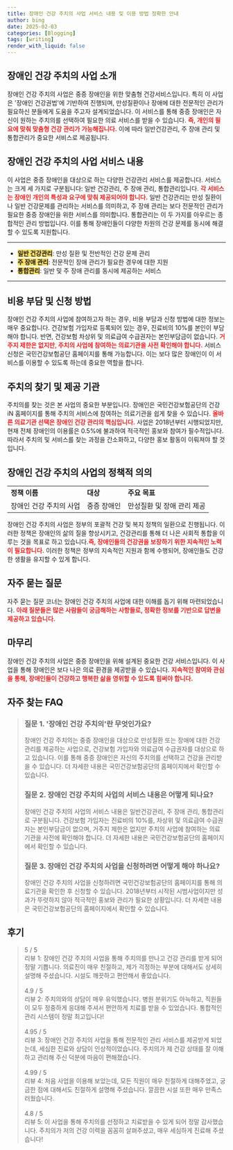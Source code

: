 ```yaml
---
title: 장애인 건강 주치의 사업 서비스 내용 및 이용 방법 정확한 안내
author: bing
date: 2025-02-03
categories: [Blogging]
tags: [writing]
render_with_liquid: false
---
```



<h2 id='장애인_건강_주치의_사업_소개'>장애인 건강 주치의 사업 소개</h2>

<p>장애인 건강 주치의 사업은 중증 장애인을 위한 맞춤형 건강서비스입니다. 특히 이 사업은 '장애인 건강권법'에 기반하여 진행되며, 만성질환이나 장애에 대한 전문적인 관리가 필요하신 분들에게 도움을 주고자 설계되었습니다. 이 서비스를 통해 중증 장애인은 자신이 원하는 주치의를 선택하여 필요한 의료 서비스를 받을 수 있습니다. <b><span style="color: #ee2323;">즉, 개인의 필요에 맞춰 맞춤형 건강 관리가 가능해집니다.</span></b> 이에 따라 일반건강관리, 주 장애 관리 및 통합관리가 중요한 서비스로 제공됩니다.</p>

<h2 id='서비스_내용'>장애인 건강 주치의 사업 서비스 내용</h2>

<p>이 사업은 중증 장애인을 대상으로 하는 다양한 건강관리 서비스를 제공합니다. 서비스는 크게 세 가지로 구분됩니다: 일반 건강관리, 주 장애 관리, 통합관리입니다. <b><span style="color: #ee2323;">각 서비스는 장애인 개인의 특성과 요구에 맞춰 제공되어야 합니다.</span></b> 일반 건강관리는 만성 질환이나 일반 건강문제를 관리하는 서비스를 의미하고, 주 장애 관리는 보다 전문적인 관리가 필요한 중증 장애인을 위한 서비스를 의미합니다. 통합관리는 이 두 가지를 아우르는 종합적인 관리 방법입니다. 이를 통해 장애인들이 다양한 차원의 건강 문제를 동시에 해결할 수 있도록 지원합니다.</p>

<hr />

<ul>
    <li><b><span style="background-color: #ffe066;">일반 건강관리</span></b>: 만성 질환 및 전반적인 건강 문제 관리</li>
    <li><b><span style="background-color: #ffe066;">주 장애 관리</span></b>: 전문적인 장애 관리가 필요한 경우에 대한 지원</li>
    <li><b><span style="background-color: #ffe066;">통합관리</span></b>: 일반 및 주 장애 관리를 동시에 제공하는 서비스</li>
</ul>

<hr />

<h2 id='비용_부담_및_신청방법'>비용 부담 및 신청 방법</h2>

<p>장애인 건강 주치의 사업에 참여하고자 하는 경우, 비용 부담과 신청 방법에 대한 정보는 매우 중요합니다. 건강보험 가입자로 등록되어 있는 경우, 진료비의 10%를 본인이 부담해야 합니다. 반면, 건강보험 차상위 및 의료급여 수급권자는 본인부담금이 없습니다. <b><span style="color: #ee2323;">거주지 제한은 없지만, 주치의 사업에 참여하는 의료기관을 사전 확인해야 합니다.</span></b> 서비스 신청은 국민건강보험공단 홈페이지를 통해 가능합니다. 이는 보다 많은 장애인이 이 서비스를 이용할 수 있도록 하는데 중요한 역할을 합니다.</p>

<h2 id='주치의_찾기_및_제공_기관'>주치의 찾기 및 제공 기관</h2>

<p>주치의를 찾는 것은 본 사업의 중요한 부분입니다. 장애인은 국민건강보험공단의 건강iN 홈페이지를 통해 주치의 서비스에 참여하는 의료기관을 쉽게 찾을 수 있습니다. <b><span style="color: #ee2323;">올바른 의료기관 선택은 장애인 건강 관리의 핵심입니다.</span></b> 사업은 2018년부터 시행되었지만, 현재 전체 장애인의 이용률은 0.5%에 불과하여 적극적인 홍보와 참여가 필수적입니다. 따라서 주치의 및 서비스를 찾는 과정을 간소화하고, 다양한 홍보 활동이 이뤄져야 할 것입니다.</p>

<h2 id='장애인_건강_사업_정책'>장애인 건강 주치의 사업의 정책적 의의</h2>

<table>
    <tr>
        <td><b>정책 이름</b></td>
        <td><b>대상</b></td>
        <td><b>주요 목표</b></td>
    </tr>
    <tr>
        <td>장애인 건강 주치의 사업</td>
        <td>중증 장애인</td>
        <td>만성질환 및 장애 관리 제공</td>
    </tr>
</table>

<p>장애인 건강 주치의 사업은 정부의 포괄적 건강 및 복지 정책의 일환으로 진행됩니다. 이러한 정책은 장애인의 삶의 질을 향상시키고, 건강관리를 통해 더 나은 사회적 통합을 이루는 것을 목표로 하고 있습니다.<b><span style="color: #ee2323;">즉, 장애인들의 건강권을 보장하기 위한 지속적인 노력이 필요합니다.</span></b> 이러한 정책은 정부의 지속적인 지원과 함께 수행되어, 장애인들도 건강한 생활을 유지할 수 있게 합니다.</p>

<h2 id='자주_묻는_질문'>자주 묻는 질문</h2>

<p>자주 묻는 질문 코너는 장애인 건강 주치의 사업에 대한 이해를 돕기 위해 마련되었습니다. <b><span style="color: #ee2323;">아래 질문들은 많은 사람들이 궁금해하는 사항들로, 정확한 정보를 기반으로 답변을 제공하고 있습니다.</span></b></p>

<h2 id='마무리'>마무리</h2>

<p>장애인 건강 주치의 사업은 중증 장애인을 위해 설계된 중요한 건강 서비스입니다. 이 사업을 통해 장애인은 보다 나은 의료 환경을 제공받을 수 있습니다. <b><span style="color: #ee2323;">지속적인 참여와 관심을 통해, 장애인들이 건강하고 행복한 삶을 영위할 수 있도록 힘써야 합니다.</span></b>
</p>


<h2 id='자주_찾는_FAQ'>자주 찾는 FAQ</h2>
<div itemscope="" itemtype="https://schema.org/FAQPage">
<blockquote>
<div itemscope="" itemprop="mainEntity" itemtype="https://schema.org/Question">
<h3 itemprop="name">질문 1. '장애인 건강 주치의'란 무엇인가요?</h3>
<div itemscope="" itemprop="acceptedAnswer" itemtype="https://schema.org/Answer">
<span itemprop="text">
<p>장애인 건강 주치의는 중증 장애인을 대상으로 만성질환 또는 장애에 대한 건강관리를 제공하는 사업으로, 건강보험 가입자와 의료급여 수급권자를 대상으로 하고 있습니다. 이를 통해 중증 장애인은 자신의 주치의를 선택하고 건강을 관리받을 수 있습니다. 더 자세한 내용은 국민건강보험공단의 홈페이지에서 확인할 수 있습니다.</p>
</span>
</div>
</div>

<div itemscope="" itemprop="mainEntity" itemtype="https://schema.org/Question">
<h3 itemprop="name">질문 2. 장애인 건강 주치의 사업의 서비스 내용은 어떻게 되나요?</h3>
<div itemscope="" itemprop="acceptedAnswer" itemtype="https://schema.org/Answer">
<span itemprop="text">
<p>장애인 건강 주치의 사업의 서비스 내용은 일반건강관리, 주 장애 관리, 통합관리로 구분됩니다. 건강보험 가입자는 진료비의 10%를, 차상위 및 의료급여 수급권자는 본인부담금이 없으며, 거주지 제한은 없지만 주치의 사업에 참여하는 의료기관을 사전에 확인해야 합니다. 더 자세한 내용은 국민건강보험공단의 홈페이지에서 확인할 수 있습니다.</p>
</span>
</div>
</div>

<div itemscope="" itemprop="mainEntity" itemtype="https://schema.org/Question">
<h3 itemprop="name">질문 3. 장애인 건강 주치의 사업을 신청하려면 어떻게 해야 하나요?</h3>
<div itemscope="" itemprop="acceptedAnswer" itemtype="https://schema.org/Answer">
<span itemprop="text">
<p>장애인 건강 주치의 사업을 신청하려면 국민건강보험공단의 홈페이지를 통해 의료기관을 확인한 후 신청할 수 있습니다. 2018년부터 시작된 시범사업이지만 성과가 뚜렷하지 않아 적극적인 홍보와 관리가 필요한 상황입니다. 더 자세한 내용은 국민건강보험공단의 홈페이지에서 확인할 수 있습니다.</p>
</span>
</div>
</div>
</blockquote>
</div>
<h2 id='후기'>후기</h2>
<div itemscope itemtype="https://schema.org/Product">
  <blockquote>
  <div itemprop="review" itemscope itemtype="https://schema.org/Review">
      <div itemprop="reviewRating" itemscope itemtype="https://schema.org/Rating"> <span itemprop="ratingValue">5</span> / <span itemprop="bestRating">5</span> </div>
      <span itemprop="reviewBody">리뷰 1: 장애인 건강 주치의 사업을 통해 주치의를 만나고 건강 관리를 받게 되어 정말 기쁩니다. 의료진이 매우 친절하고, 제가 걱정하는 부분에 대해서도 상세히 설명해 주셨습니다. 시설도 깨끗하고 편안해서 좋았습니다.</span>
  </div>
  <br>
  <div itemprop="review" itemscope itemtype="https://schema.org/Review">
      <div itemprop="reviewRating" itemscope itemtype="https://schema.org/Rating"> <span itemprop="ratingValue">4.9</span> / <span itemprop="bestRating">5</span> </div>
      <span itemprop="reviewBody">리뷰 2: 주치의와의 상담이 매우 유익했습니다. 병원 분위기도 아늑하고, 직원들이 모두 정중하게 응대해 주셔서 편안하게 치료를 받을 수 있었습니다. 통합적인 관리 시스템이 정말 최고입니다!</span>
  </div>
  <br>
  <div itemprop="review" itemscope itemtype="https://schema.org/Review">
      <div itemprop="reviewRating" itemscope itemtype="https://schema.org/Rating"> <span itemprop="ratingValue">4.95</span> / <span itemprop="bestRating">5</span> </div>
      <span itemprop="reviewBody">리뷰 3: 장애인 건강 주치의 사업을 통해 전문적인 관리 서비스를 제공받게 되었는데, 세심한 진료와 상담이 인상적이었습니다. 주치의가 제 건강 상태를 잘 이해하고 관리해 주신 덕분에 마음이 편해졌습니다.</span>
  </div>
  <br>
  <div itemprop="review" itemscope itemtype="https://schema.org/Review">
      <div itemprop="reviewRating" itemscope itemtype="https://schema.org/Rating"> <span itemprop="ratingValue">4.99</span> / <span itemprop="bestRating">5</span> </div>
      <span itemprop="reviewBody">리뷰 4: 처음 사업을 이용해 보았는데, 모든 직원이 매우 친절하게 대해주었고, 궁금한 점에 대해서도 친절하게 설명해 주셨습니다. 깔끔한 시설 또한 매우 만족스러웠습니다.</span>
  </div>
  <br>
  <div itemprop="review" itemscope itemtype="https://schema.org/Review">
      <div itemprop="reviewRating" itemscope itemtype="https://schema.org/Rating"> <span itemprop="ratingValue">4.8</span> / <span itemprop="bestRating">5</span> </div>
      <span itemprop="reviewBody">리뷰 5: 이 사업을 통해 주치의를 선정하고 치료받을 수 있게 되어 정말 감사했습니다. 주치의가 저의 건강 이력을 꼼꼼히 살펴주셨고, 매우 세심하게 진료해 주셨습니다!</span>
  </div>
  </blockquote>
</div>
